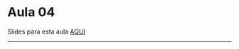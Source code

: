 # Aula 04

Slides para esta aula [AQUI](https://www.canva.com/design/DAFy20BoMGg/FTH7JNVxS6boB0XBJbTjXA/view?utm_content=DAFy20BoMGg&utm_campaign=designshare&utm_medium=link&utm_source=editor)

---

